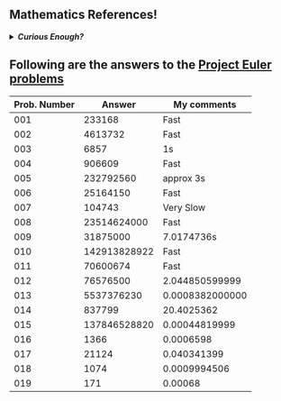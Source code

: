 <h2>Mathematics References!</h2>
<details>
<summary><b><i>Curious Enough?</i></b></summary>
<br>

| TOPIC | SITE |
| --- | --- |
| Lattice Path and Catalan Nos. | https://www.robertdickau.com/lattices.html |
| Catalan Nos. | https://brilliant.org/wiki/catalan-numbers/ |

</details>

<h2>Following are the answers to the <a href="https://projecteuler.net/">Project Euler problems</a> </h2>


| Prob. Number | Answer | My comments |
| --- | --- | --- |
| 001 | 233168 | Fast |
| 002 | 4613732 | Fast |
| 003 | 6857 | 1s |
| 004 | 906609 | Fast |
| 005 | 232792560 | approx 3s |
| 006 | 25164150 | Fast |
| 007 | 104743 | Very Slow |
| 008 | 23514624000 | Fast |
| 009 | 31875000 | 7.0174736s |
| 010 | 142913828922 | Fast |
| 011 | 70600674 | Fast |
| 012 | 76576500 | 2.044850599999 |
| 013 | 5537376230 | 0.0008382000000 |
| 014 | 837799 | 20.4025362 |
| 015 | 137846528820 | 0.00044819999 |
| 016 | 1366 | 0.0006598 |
| 017 | 21124 | 0.040341399 |
| 018 | 1074 | 0.0009994506 |
| 019 | 171 | 0.00068 |

